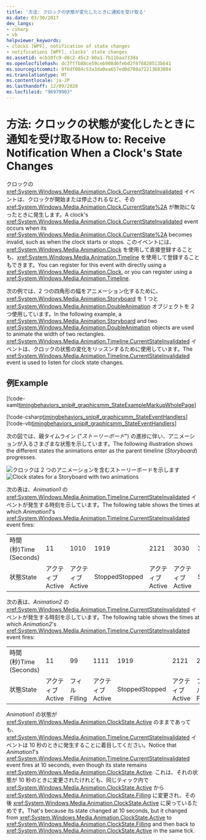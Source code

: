 ```yaml
---
title: '方法: クロックの状態が変化したときに通知を受け取る'
ms.date: 03/30/2017
dev_langs:
- csharp
- vb
helpviewer_keywords:
- clocks [WPF], notification of state changes
- notifications [WPF], clocks' state changes
ms.assetid: ecb10fc9-d0c2-45c3-b0a1-7b11baa733da
ms.openlocfilehash: dc3fffb88ce59ceb908d6febd2f078820513b641
ms.sourcegitcommit: 9f6df084c53a3da0ea657ed0d708a72213683084
ms.translationtype: MT
ms.contentlocale: ja-JP
ms.lasthandoff: 12/09/2020
ms.locfileid: "96979903"
---
```

# <a name="how-to-receive-notification-when-a-clocks-state-changes"></a><span data-ttu-id="b7782-102">方法: クロックの状態が変化したときに通知を受け取る</span><span class="sxs-lookup"><span data-stu-id="b7782-102">How to: Receive Notification When a Clock's State Changes</span></span>
<span data-ttu-id="b7782-103">クロックの <xref:System.Windows.Media.Animation.Clock.CurrentStateInvalidated> イベントは、クロックが開始または停止されるなど、その <xref:System.Windows.Media.Animation.Clock.CurrentState%2A> が無効になったときに発生します。</span><span class="sxs-lookup"><span data-stu-id="b7782-103">A clock's <xref:System.Windows.Media.Animation.Clock.CurrentStateInvalidated> event occurs when its <xref:System.Windows.Media.Animation.Clock.CurrentState%2A> becomes invalid, such as when the clock starts or stops.</span></span> <span data-ttu-id="b7782-104">このイベントには、<xref:System.Windows.Media.Animation.Clock> を使用して直接登録することも、<xref:System.Windows.Media.Animation.Timeline> を使用して登録することもできます。</span><span class="sxs-lookup"><span data-stu-id="b7782-104">You can register for this event with directly using a <xref:System.Windows.Media.Animation.Clock>, or you can register using a <xref:System.Windows.Media.Animation.Timeline>.</span></span>  
  
 <span data-ttu-id="b7782-105">次の例では、2 つの四角形の幅をアニメーション化するために、<xref:System.Windows.Media.Animation.Storyboard> を 1 つと <xref:System.Windows.Media.Animation.DoubleAnimation> オブジェクトを 2 つ使用しています。</span><span class="sxs-lookup"><span data-stu-id="b7782-105">In the following example, a <xref:System.Windows.Media.Animation.Storyboard> and two <xref:System.Windows.Media.Animation.DoubleAnimation> objects are used to animate the width of two rectangles.</span></span> <span data-ttu-id="b7782-106"><xref:System.Windows.Media.Animation.Timeline.CurrentStateInvalidated> イベントは、クロックの状態の変化をリッスンするために使用しています。</span><span class="sxs-lookup"><span data-stu-id="b7782-106">The <xref:System.Windows.Media.Animation.Timeline.CurrentStateInvalidated> event is used to listen for clock state changes.</span></span>  
  
## <a name="example"></a><span data-ttu-id="b7782-107">例</span><span class="sxs-lookup"><span data-stu-id="b7782-107">Example</span></span>  
 [!code-xaml[timingbehaviors_snip#_graphicsmm_StateExampleMarkupWholePage](~/samples/snippets/csharp/VS_Snippets_Wpf/timingbehaviors_snip/CSharp/StateExample.xaml#_graphicsmm_stateexamplemarkupwholepage)]  
  
 [!code-csharp[timingbehaviors_snip#_graphicsmm_StateEventHandlers](~/samples/snippets/csharp/VS_Snippets_Wpf/timingbehaviors_snip/CSharp/StateExample.xaml.cs#_graphicsmm_stateeventhandlers)]
 [!code-vb[timingbehaviors_snip#_graphicsmm_StateEventHandlers](~/samples/snippets/visualbasic/VS_Snippets_Wpf/timingbehaviors_snip/visualbasic/stateexample.xaml.vb#_graphicsmm_stateeventhandlers)]  
  
 <span data-ttu-id="b7782-108">次の図では、親タイムライン ("*ストーリーボード*") の進捗に伴い、アニメーションが入るさまざまな状態を示しています。</span><span class="sxs-lookup"><span data-stu-id="b7782-108">The following illustration shows the different states the animations enter as the parent timeline (*Storyboard*) progresses.</span></span>  
  
 <span data-ttu-id="b7782-109">![クロックは 2 つのアニメーションを含むストーリーボードを示します](./media/graphicsmm-3timelines.png "graphicsmm_3timelines")</span><span class="sxs-lookup"><span data-stu-id="b7782-109">![Clock states for a Storyboard with two animations](./media/graphicsmm-3timelines.png "graphicsmm_3timelines")</span></span>  
  
 <span data-ttu-id="b7782-110">次の表は、*Animation1* の <xref:System.Windows.Media.Animation.Timeline.CurrentStateInvalidated> イベントが発生する時刻を示しています。</span><span class="sxs-lookup"><span data-stu-id="b7782-110">The following table shows the times at which *Animation1*'s <xref:System.Windows.Media.Animation.Timeline.CurrentStateInvalidated> event fires:</span></span>  
  
||||||||  
|-|-|-|-|-|-|-|  
|<span data-ttu-id="b7782-111">時間 (秒)</span><span class="sxs-lookup"><span data-stu-id="b7782-111">Time (Seconds)</span></span>|<span data-ttu-id="b7782-112">1</span><span class="sxs-lookup"><span data-stu-id="b7782-112">1</span></span>|<span data-ttu-id="b7782-113">10</span><span class="sxs-lookup"><span data-stu-id="b7782-113">10</span></span>|<span data-ttu-id="b7782-114">19</span><span class="sxs-lookup"><span data-stu-id="b7782-114">19</span></span>|<span data-ttu-id="b7782-115">21</span><span class="sxs-lookup"><span data-stu-id="b7782-115">21</span></span>|<span data-ttu-id="b7782-116">30</span><span class="sxs-lookup"><span data-stu-id="b7782-116">30</span></span>|<span data-ttu-id="b7782-117">39</span><span class="sxs-lookup"><span data-stu-id="b7782-117">39</span></span>|  
|<span data-ttu-id="b7782-118">状態</span><span class="sxs-lookup"><span data-stu-id="b7782-118">State</span></span>|<span data-ttu-id="b7782-119">アクティブ</span><span class="sxs-lookup"><span data-stu-id="b7782-119">Active</span></span>|<span data-ttu-id="b7782-120">アクティブ</span><span class="sxs-lookup"><span data-stu-id="b7782-120">Active</span></span>|<span data-ttu-id="b7782-121">Stopped</span><span class="sxs-lookup"><span data-stu-id="b7782-121">Stopped</span></span>|<span data-ttu-id="b7782-122">アクティブ</span><span class="sxs-lookup"><span data-stu-id="b7782-122">Active</span></span>|<span data-ttu-id="b7782-123">アクティブ</span><span class="sxs-lookup"><span data-stu-id="b7782-123">Active</span></span>|<span data-ttu-id="b7782-124">Stopped</span><span class="sxs-lookup"><span data-stu-id="b7782-124">Stopped</span></span>|  
  
 <span data-ttu-id="b7782-125">次の表は、*Animation2* の <xref:System.Windows.Media.Animation.Timeline.CurrentStateInvalidated> イベントが発生する時刻を示しています。</span><span class="sxs-lookup"><span data-stu-id="b7782-125">The following table shows the times at which *Animation2*'s <xref:System.Windows.Media.Animation.Timeline.CurrentStateInvalidated> event fires:</span></span>  
  
||||||||||  
|-|-|-|-|-|-|-|-|-|  
|<span data-ttu-id="b7782-126">時間 (秒)</span><span class="sxs-lookup"><span data-stu-id="b7782-126">Time (Seconds)</span></span>|<span data-ttu-id="b7782-127">1</span><span class="sxs-lookup"><span data-stu-id="b7782-127">1</span></span>|<span data-ttu-id="b7782-128">9</span><span class="sxs-lookup"><span data-stu-id="b7782-128">9</span></span>|<span data-ttu-id="b7782-129">11</span><span class="sxs-lookup"><span data-stu-id="b7782-129">11</span></span>|<span data-ttu-id="b7782-130">19</span><span class="sxs-lookup"><span data-stu-id="b7782-130">19</span></span>|<span data-ttu-id="b7782-131">21</span><span class="sxs-lookup"><span data-stu-id="b7782-131">21</span></span>|<span data-ttu-id="b7782-132">29</span><span class="sxs-lookup"><span data-stu-id="b7782-132">29</span></span>|<span data-ttu-id="b7782-133">31</span><span class="sxs-lookup"><span data-stu-id="b7782-133">31</span></span>|<span data-ttu-id="b7782-134">39</span><span class="sxs-lookup"><span data-stu-id="b7782-134">39</span></span>|  
|<span data-ttu-id="b7782-135">状態</span><span class="sxs-lookup"><span data-stu-id="b7782-135">State</span></span>|<span data-ttu-id="b7782-136">アクティブ</span><span class="sxs-lookup"><span data-stu-id="b7782-136">Active</span></span>|<span data-ttu-id="b7782-137">フィル</span><span class="sxs-lookup"><span data-stu-id="b7782-137">Filling</span></span>|<span data-ttu-id="b7782-138">アクティブ</span><span class="sxs-lookup"><span data-stu-id="b7782-138">Active</span></span>|<span data-ttu-id="b7782-139">Stopped</span><span class="sxs-lookup"><span data-stu-id="b7782-139">Stopped</span></span>|<span data-ttu-id="b7782-140">アクティブ</span><span class="sxs-lookup"><span data-stu-id="b7782-140">Active</span></span>|<span data-ttu-id="b7782-141">フィル</span><span class="sxs-lookup"><span data-stu-id="b7782-141">Filling</span></span>|<span data-ttu-id="b7782-142">アクティブ</span><span class="sxs-lookup"><span data-stu-id="b7782-142">Active</span></span>|<span data-ttu-id="b7782-143">Stopped</span><span class="sxs-lookup"><span data-stu-id="b7782-143">Stopped</span></span>|  
  
 <span data-ttu-id="b7782-144">*Animation1* の状態が <xref:System.Windows.Media.Animation.ClockState.Active> のままであっても、<xref:System.Windows.Media.Animation.Timeline.CurrentStateInvalidated> イベントは 10 秒のときに発生することに着目してください。</span><span class="sxs-lookup"><span data-stu-id="b7782-144">Notice that *Animation1*'s  <xref:System.Windows.Media.Animation.Timeline.CurrentStateInvalidated> event fires at 10 seconds, even though its state remains <xref:System.Windows.Media.Animation.ClockState.Active>.</span></span> <span data-ttu-id="b7782-145">これは、それの状態が 10 秒のときに変更されたけれども、同じティック内で <xref:System.Windows.Media.Animation.ClockState.Active> から <xref:System.Windows.Media.Animation.ClockState.Filling> に変更され、その後 <xref:System.Windows.Media.Animation.ClockState.Active> に戻っているためです。</span><span class="sxs-lookup"><span data-stu-id="b7782-145">That's because its state changed at 10 seconds, but it changed from <xref:System.Windows.Media.Animation.ClockState.Active> to <xref:System.Windows.Media.Animation.ClockState.Filling> and then back to <xref:System.Windows.Media.Animation.ClockState.Active> in the same tick.</span></span>
